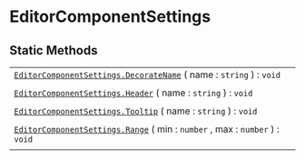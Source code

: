 # EditorComponentSettings

## Static Methods

||
|:---|
| [`EditorComponentSettings.DecorateName`](EditorComponentSettings/DecorateName.md) ( name : `string`  ) : `void` |
||
| [`EditorComponentSettings.Header`](EditorComponentSettings/Header.md) ( name : `string`  ) : `void` |
||
| [`EditorComponentSettings.Tooltip`](EditorComponentSettings/Tooltip.md) ( name : `string`  ) : `void` |
||
| [`EditorComponentSettings.Range`](EditorComponentSettings/Range.md) ( min : `number` , max : `number`  ) : `void` |
||